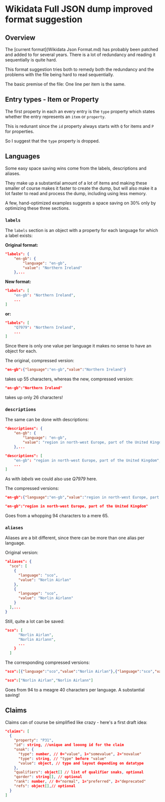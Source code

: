 ﻿# Wikidata Full JSON dump improved format suggestion

## Overview

The [current format](Wikidata Json Format.md) has probably been patched and added to for several
years. There is a lot of redundancy and reading it sequentially
is quite hard.

This format suggestion tries both to remedy both the redundancy and the problems with the file being hard to read sequentially.

The basic premise of the file: One line per item is the same.


## Entry types - Item or Property

The first property in each an every entry is the 
`type` property which states whether the entry
represents an `item` or `property`.

This is redunant since the `id` property always
starts with `Q` for items and `P` for properties.

So I suggest that the `type` property is dropped.

## Languages

Some easy space saving wins come from the labels, descriptions and aliases.

They make up a substantial amount of a lot of items and making these smaller of course makes it faster to create the dump, but will also make it a lot faster to read and process the dump, including using less memory.

A few, hand-optimized examples suggests a space saving on 30% only by optimizing these three sections.

### ``labels``


The ``labels`` section is an object with a property for each language for which a label exists:

**Original format:**

````json
"labels": {
    "en-gb": {
        "language": "en-gb",
        "value": "Northern Ireland"
    },...
````

**New format:**

````json
"labels": [
    "en-gb": "Northern Ireland",
    ...
]
````

**or:**

````json
"labels": [
    "Q7979": "Northern Ireland",
    ...
]
````

Since there is only one value per language it makes no sense
to have an object for each.

The original, compressed version:

````json
"en-gb":{"language":"en-gb","value":"Northern Ireland"}
````

takes up 55 characters, whereas the new, compressed version:

````json
"en-gb":"Northern Ireland"
````

takes up only 26 characters!

### ``descriptions``

The same can be done with descriptions:

````json
"descriptions": {
    "en-gb": {
        "language": "en-gb",
        "value": "region in north-west Europe, part of the United Kingdom"
    },...
````

````json
"descriptions": [
    "en-gb": "region in north-west Europe, part of the United Kingdom",
    ...
]
````

As with *labels* we could also use *Q7979* here.

The compressed versions:

````json
"en-gb":{"language":"en-gb","value":"region in north-west Europe, part of the United Kingdom"}
````

````json
"en-gb":"region in north-west Europe, part of the United Kingdom"
````

Goes from a whopping 94 characters to a mere 65.

### ``aliases``

Aliases are a bit different, since there can be more than one alias per language.

Original version:

````json
"aliases": {
  "sco": [
    {
      "language": "sco",
      "value": "Norlin Airlan"
    },
    {
      "language": "sco",
      "value": "Norlin Airlann"
    }
  ],...
}
````

Still, quite a lot can be saved:

````json
"sco": [
      "Norlin Airlan",
      "Norlin Airlann",
      ...
    }
  ]  
````

The corresponding compressed versions:

````json
"sco":[{"language":"sco","value":"Norlin Airlan"},{"language":"sco","value":"Norlin Airlann"}]
````

````json
"sco":["Norlin Airlan","Norlin Airlann"]
````

Goes from 94 to a meagre 40 characters per language. A substantial saving!

## Claims

Claims can of course be simplified like crazy - here's
a first draft idea:

````json
"claims": [
  {    
    "property": "P31",
    "id": string, //unique and looong id for the claim
    "snak": {
      "type": number, // 0="value", 1="somevalue", 2="novalue"
      "type": string, // "type" before "value"
      "value": object, // type and layout depending on datatype
    },
    "qualifiers": object[] // list of qualifier snaks, optional
    "qorder": string[], // optional
    "rank": number, // 0="normal", 1="preferred", 2="deprecated"
    "refs": object[],// optional
  }
]
````

